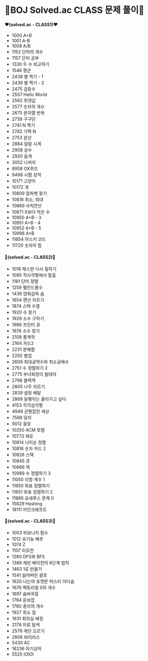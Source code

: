  


# 🎯BOJ Solved.ac CLASS 문제 풀이🎯

#### ❤(solved.ac - CLASS1)❤

  - 1000 A+B
  - 1001 A-B
  - 1008 A/B
  - 1152 단어의 개수
  - 1157 단어 공부
  - 1330 두 수 비교하기
  - 1546 평균
  - 2438 별 찍기 - 1
  - 2439 별 찍기 - 2
  - 2475 검증수
  - 2557 Hello World
  - 2562 최댓값
  - 2577 숫자의 개수
  - 2675 문자열 반복
  - 2739 구구단
  - 2741 N 찍기
  - 2742 기찍 N
  - 2753 윤년
  - 2884 알람 시계
  - 2908 상수
  - 2920 음계
  - 3052 나머지
  - 8958 OX퀴즈
  - 9498 시험 성적
  - 10171 고양이
  - 10172 개
  - 10809 알파벳 찾기
  - 10818 최소, 최대
  - 10869 사칙연산
  - 10871 X보다 작은 수
  - 10950 A+B - 3
  - 10951 A+B - 4
  - 10952 A+B - 5
  - 10998 A×B
  - 11654 아스키 코드
  - 11720 숫자의 합
 
#### 🧡(solved.ac - CLASS2)🧡
  - 1018 체스판 다시 칠하기
  - 1085 직사각형에서 탈출
  - 1181 단어 정렬
  - 1259 팰린드롬수
  - 1436 영화감독 숌
  - 1654 랜선 자르기
  - 1874 스택 수열
  - 1920 수 찾기
  - 1929 소수 구하기
  - 1966 프린터 큐
  - 1978 소수 찾기
  - 2108 통계학
  - 2164 카드2
  - 2231 분해합
  - 2292 벌집
  - 2609 최대공약수와 최소공배수
  - 2751 수 정렬하기 2
  - 2775 부녀회장이 될테야
  - 2798 블랙잭
  - 2805 나무 자르기
  - 2839 설탕 배달
  - 2869 달팽이는 올라가고 싶다
  - 4153 직각삼각형
  - 4949 균형잡힌 세상
  - 7568 덩치
  - 9012 괄호
  - 10250 ACM 호텔
  - 10773 제로
  - 10814 나이순 정렬
  - 10816 숫자 카드 2
  - 10828 스택
  - 10845 큐
  - 10866 덱
  - 10989 수 정렬하기 3
  - 11050 이항 계수 1
  - 11650 좌표 정렬하기
  - 11651 좌표 정렬하기 2
  - 11866 요세푸스 문제 0
  - 15829 Hashing
  - 18111 마인크래프트
  
#### 💛(solved.ac - CLASS3)💛
  - 1003 피보나치 함수
  - 1012 유기농 배추
  - 1074 Z
  - 1107 리모컨
  - 1260 DFS와 BFS
  - 1389 케빈 베이컨의 6단계 법칙
  - 1463 1로 만들기
  - 1541 잃어버린 괄호
  - 1620 나는야 포켓몬 마스터 이다솜
  - 1676 팩토리얼 0의 개수
  - 1697 숨바꼭질
  - 1764 듣보잡
  - 1780 종이의 개수
  - 1927 최소 힙
  - 1931 회의실 배정
  - 2178 미로 탐색
  - 2579 계단 오르기
  - 2606 바이러스
  - 5430 AC
  - 16236 아기상어
  - 5525 IOIOI
